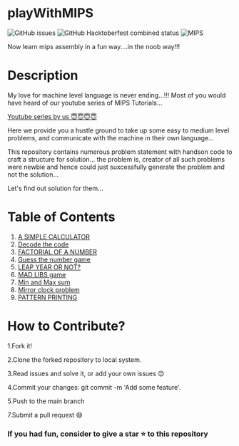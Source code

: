# playWithMIPS
![GitHub issues](https://img.shields.io/github/issues/noobDevelopers/playWithMIPS)
![GitHub Hacktoberfest combined status](https://img.shields.io/github/hacktoberfest/2020/noobDevelopers/playWithMIPS)
![MIPS](https://img.shields.io/badge/-MIPS-blue)

Now learn mips assembly in a fun way....in the noob way!!!
# Description

My love for machine level language is never ending...!!!
Most of you would have heard of our youtube series of MIPS Tutorials...

<a href="https://www.youtube.com/playlist?list=PLgmNou559FbEZ9AZRLaeKGmA5zGfEgzCn">Youtube series by us 😇😇😇😇</a>

Here we provide you a hustle ground to take up some easy to medium level problems, and communicate with the machine in their own language...

This repository contains numerous problem statement with handson code to craft a structure for solution... the problem is, creator of all such problems were newbie and hence could just suxcessfully generate the problem and not the solution...

Let's find out solution for them...

# Table of Contents
1. <a href="https://github.com/noobDevelopers/playWithMIPS/tree/main/A%20SIMPLE%20CALCULATOR">A SIMPLE CALCULATOR</a>
2. <a href="https://github.com/noobDevelopers/playWithMIPS/tree/main/Decode%20the%20code">Decode the code</a>
3. <a href="https://github.com/noobDevelopers/playWithMIPS/tree/main/FACTORIAL%20OF%20A%20NUMBER">FACTORIAL OF A NUMBER</a>
4. <a href="https://github.com/noobDevelopers/playWithMIPS/tree/main/Guess%20the%20number%20game">Guess the number game</a>
5. <a href="https://github.com/noobDevelopers/playWithMIPS/tree/main/LEAP%20YEAR%20OR%20NOT%3F">LEAP YEAR OR NOT?</a>
6. <a href="https://github.com/noobDevelopers/playWithMIPS/tree/main/MAD%20LIBS%20game">MAD LIBS game</a>
7. <a href="https://github.com/noobDevelopers/playWithMIPS/tree/main/Min%20and%20Max%20sum">Min and Max sum</a>
8. <a href="https://github.com/noobDevelopers/playWithMIPS/tree/main/Mirror%20clock%20problem">Mirror clock problem</a>
9. <a href="https://github.com/noobDevelopers/playWithMIPS/tree/main/PATTERN%20PRINTING">PATTERN PRINTING</a>

# How to Contribute?

   1.Fork it!

   2.Clone the forked repository to local system.
   
   3.Read issues and solve it, or add your own issues 😊

   4.Commit your changes: git commit -m 'Add some feature'.

   5.Push to the main branch

   7.Submit a pull request 😄


### If you had fun, consider to give a star ⭐ to this repository
  
